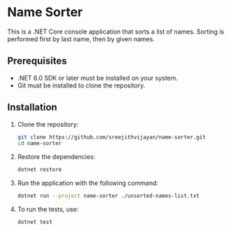 # Name Sorter

This is a .NET Core console application that sorts a list of names. Sorting is performed first by last name, then by given names.

## Prerequisites

- .NET 6.0 SDK or later must be installed on your system.
- Git must be installed to clone the repository.

## Installation

1. Clone the repository:
   ```bash
   git clone https://github.com/sreejithvijayan/name-sorter.git
   cd name-sorter

2. Restore the dependencies:
   ```bash
   dotnet restore

3. Run the application with the following command:
   ```bash
   dotnet run --project name-sorter ./unsorted-names-list.txt

4. To run the tests, use:
   ```bash
   dotnet test

